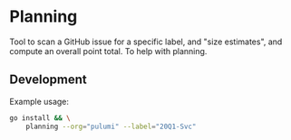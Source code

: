 # Planning

Tool to scan a GitHub issue for a specific label, and "size estimates", and compute an overall
point total. To help with planning.

## Development

Example usage:

```bash
go install && \
    planning --org="pulumi" --label="20Q1-Svc"
```
